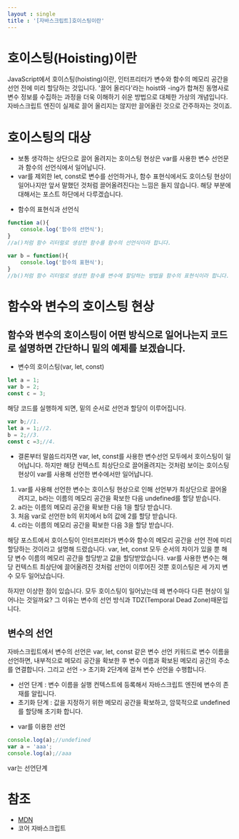 ```yaml
---
layout : single
title : '[자바스크립트]호이스팅이란'
---
```


호이스팅(Hoisting)이란
===
JavaScript에서 호이스팅(hoisting)이란, 인터프리터가 변수와 함수의 메모리 공간을 선언 전에 미리 할당하는 것입니다. '끌어 올리다'라는 hoist와 -ing가 합쳐진 동명사로 변수 정보를 수집하는 과정을 더욱 이해하기 쉬운 방법으로 대체한 가상의 개념입니다. 자바스크립트 엔진이 실제로 끌어 올리지는 않지만 끌어올린 것으로 간주하자는 것이죠.
   

호이스팅의 대상
===
* 보통 생각하는 상단으로 끌어 올려지는 호이스팅 현상은 var를 사용한 변수 선언문과 함수의 선언식에서 일어납니다.   
* var를 제외한 let, const로 변수를 선언하거나, 함수 표현식에서도 호이스팅 현상이 일어나지만 앞서 말했던 것처럼 끌어올려진다는 느낌은 들지 않습니다. 해당 부분에 대해서는 포스트 하단에서 다루겠습니다.    

- 함수의 표현식과 선언식   
   
```js
function a(){
    console.log('함수의 선언식');
}
//a()처럼 함수 리터럴로 생성한 함수를 함수의 선언식이라 합니다.

var b = function(){
    console.log('함수의 표현식');
}
//b()처럼 함수 리터럴로 생성한 함수를 변수에 할당하는 방법을 함수의 표현식이라 합니다.
```


   
함수와 변수의 호이스팅 현상
===
   
함수와 변수의 호이스팅이 어떤 방식으로 일어나는지 코드로 설명하면 간단하니 밑의 예제를 보겠습니다.
---

+ 변수의 호이스팅(var, let, const)   
    
```js
let a = 1;
var b = 2;
const c = 3;
```
해당 코드를 실행하게 되면, 밑의 순서로 선언과 할당이 이루어집니다.
       
```js
var b;//1.
let a = 1;//2.
b = 2;//3.
const c =3;//4.
```
* 결론부터 말씀드리자면 var, let, const를 사용한 변수선언 모두에서 호이스팅이 일어납니다. 하지만 해당 컨텍스트 최상단으로 끌어올려지는 것처럼 보이는 호이스팅 현상이 var를 사용해 선언한 변수에서만 일어납니다.   
   
1. var를 사용해 선언한 변수는 호이스팅 현상으로 인해 선언부가 최상단으로 끌어올려지고, b라는 이름의 메모리 공간을 확보한 다음 undefined를 할당 받습니다.
2. a라는 이름의 메모리 공간을 확보한 다음 1을 할당 받습니다.
3. 처음 var로 선언한 b의 위치에서 b의 값에 2를 할당 받습니다.
4. c라는 이름의 메모리 공간을 확보한 다음 3을 할당 받습니다.

해당 포스트에서 호이스팅이 인터프리터가 변수와 함수의 메모리 공간을 선언 전에 미리 할당하는 것이라고 설명해 드렸습니다. var, let, const 모두 순서의 차이가 있을 뿐 해당 변수 이름의 메모리 공간을 할당받고 값을 할당받았습니다. var를 사용한 변수는 해당 컨텍스트 최상단에 끌어올려진 것처럼 선언이 이루어진 것뿐 호이스팅은 세 가지 변수 모두 일어났습니다.

하지만 이상한 점이 있습니다. 모두 호이스팅이 일어났는데 왜 변수마다 다른 현상이 일어나는 것일까요?
그 이유는 변수의 선언 방식과 TDZ(Temporal Dead Zone)때문입니다.
   


변수의 선언
---   
자바스크립트에서 변수의 선언은 var, let, const 같은 변수 선언 키워드로 변수 이름을 선언하면, 내부적으로 메모리 공간을 확보한 후 변수 이름과 확보된 메모리 공간의 주소를 연결합니다.
그리고 선언 -> 초기화 2단계에 걸쳐 변수 선언을 수행합니다.
- 선언 단계 : 변수 이름을 실행 컨텍스트에 등록해서 자바스크립트 엔진에 변수의 존재를 알립니다.
- 초기화 단계 : 값을 지정하기 위한 메모리 공간을 확보하고, 암묵적으로 undefined를 할당해 초기화 합니다.

   

* var를 이용한 선언
```js
console.log(a);//undefined
var a = 'aaa';
console.log(a);//aaa
```
var는 선언단계

<!--   
+ 함수의 호이스팅

```js
function a(){ 
    console.log('함수 선언식');
}
var b = function(){ 
    console.log('함수 표현식');
}

```
해당 코드를 실행하게 되면, 밑의 순서로 선언과 할당이 이루어집니다.

```js
var a = function a(){ }//1.함수 호이스팅
var b;//2.변수 호아스팅, undefined할당
b = function(){ }//3.변수값 할당
```
함수도 변수와 마찬가지로 호이스팅이 일어나서 선언 부분과 표현식의 선언만 해당 컨텍스트의 최상단에 끌어올려지게 됩니다. (함수 내부의 코드를 실행 하는 건 예) a(); 로 함수를 호출했을 때 이루어집니다.)
   


+ 변수와 함수의 호이스팅
   
var와 함수 표현식의 호이스팅 우선순위는 없으며, 먼저 작성한 코드 순서대로 실행됩니다.   
예)
```js
let a = 1;
function b() {
    var c;
    function c() { }
    console.log(c);
    c = 'C';
    console.log(c);
}
b();
```
해당 코드에 호이스팅이 일어나서 실행되는 순서를 코드로 표현하자면
   

```js
var b = function b(){//1.함수 선언부분 호이스팅
    //함수가 호출되어야 함수 내부 코드 실행
    var c; //4.함수 내부 변수 호이스팅, undefined
    var c = function() { }//5. 함수 내부 함수 호이스팅
    console.log(c); //6. [Function: c]
    c = 'C';//7. 변수c에 C 재할당
    console.log(c);//8. C
}
let a = 1;//2.let은 호이스팅이 일어나지 않음
b();//3.b함수 호출
```
위 코드를 정리하자면
   
1. 메모리 공간을 확보하고, 확보된 공간의 주솟값을 변수 b에 연결합니다.
2. 변수 a를 선언하고, 값1을 할당합니다.
3. 함수 b를 다른 메모리 공간에 저장하고, 그 주소값을 변수 b에 할당합니다
4. b 함수를 호출하고, 호출 후 함수 내부의 코드를 실행합니다.
5. 호이스팅이 순서대로 일어나 변수 c를 선언합니다. (위 코드의 4번 순서, 값 : undefined)
6. c라는 이름의 변수가 이미 있으므로 함수 c를 해당 변수에 할당합니다. (5번)
7. 변수 c에 'C'를 재할당합니다. 
   
   
   
함수 선언문과 호이스팅의 위험성
===
함수 선언문의 호이스팅 현상 때문에 자바스크립트 초보자분들에게는 다소 혼란스러울 수 있는 개념입니다. 코드를 제대로 작성했음에도 불구하고 에러가 난다거나, 원하는 결과물이 나오지 않을 수도 있습니다.
코드로 예를 들어보겠습니다.

```js
var a = 1;
var b = 2;

sumNum();

var sumNum = function(){
    console.log(a+b);
}
```
해당 코드 결과물로 TypeError: sumNum is not a function가 출력되는데
호이스팅 현상에 의해 sunNum함수를 호출했을 때 sumNum은 undefined이기 때문에 TypeError가 발생했습니다.
지금처럼 에러가 발생할 경우도 있지만, 코드가 매우 긴 파일에서 중간에 문제가 생긴다면 상황이 더욱 문제가 커질 수 있습니다.
```js
function sum(x,y){
    return x+y;
}
var a = sum(1,2);
console.log(a);

var sum = function(x,y){
    return x + '+' + y + '=' + (x+y);
}

var c = sum(1,2);

console.log(c);
```
원활한 작업 진행을 위해서 전역 공간에 동명의 함수를 중복으로 선언하는 일은 없어야 하지만 극단적인 예로 상단의 코드가 1000줄이 넘는 매우 긴 코드의 중간에 작성된 상태로 커밋과 머지를 했다고 가정했을 때, 사용자가 함수 표현식으로 선언한 결괏값을 의도하고 sum 함수를 실행하지만, 결과값으로 문자열이 포함된 값을 받습니다. 하지만, 잘못된 값을 전달받았음에도 불구하고 자바스크립트의 암묵적 형변환에 의해 에러가 없이 의도하지 않은 값이 출력된다면 어떤 코드가 문제인지 어디서부터 어떻게 찾아야 할지 엄두도 나지 않습니다.
   
호이스팅에 대해 알아보고 있으면 코드가 복잡하게만 느껴지고 단점이 크게 느껴집니다.
그런데 왜 호이스팅에 대해 알아야 할까요?
코드의 가독성과 유지보수를 위해서는 호이스팅이 일어나지 않도록 코드를 작성하는게 좋지만, ES6 이전에 사용하던 코드에서는 아직 호이스팅이 일어나는 코드가 많고 아직까지 해당 코드를 사용하고 있는 경우가 있기 때문에 아직까지는 호이스팅에 대해 이해하고 있어야 합니다.
-->
참조
===
+ [MDN](https://developer.mozilla.org/ko/docs/Glossary/Hoisting)   
+ 코어 자바스크립트
